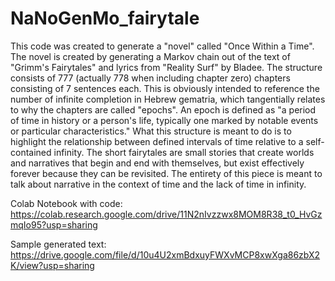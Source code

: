 # NaNoGenMo_fairytale

This code was created to generate a "novel" called "Once Within a Time". The novel is created by generating a Markov chain out of the text of "Grimm's Fairytales" and lyrics from "Reality Surf" by Bladee. The structure consists of 777 (actually 778 when including chapter zero) chapters consisting of 7 sentences each. This is obviously intended to reference the number of infinite completion in Hebrew gematria, which tangentially relates to why the chapters are called "epochs". An epoch is defined as "a period of time in history or a person's life, typically one marked by notable events or particular characteristics." What this structure is meant to do is to highlight the relationship between defined intervals of time relative to a self-contained infinity. The short fairytales are small stories that create worlds and narratives that begin and end with themselves, but exist effectively forever because they can be revisited. The entirety of this piece is meant to talk about narrative in the context of time and the lack of time in infinity.

Colab Notebook with code: https://colab.research.google.com/drive/11N2nIvzzwx8MOM8R38_t0_HvGzmqIo95?usp=sharing 

Sample generated text: https://drive.google.com/file/d/10u4U2xmBdxuyFWXvMCP8xwXga86zbX2K/view?usp=sharing 
